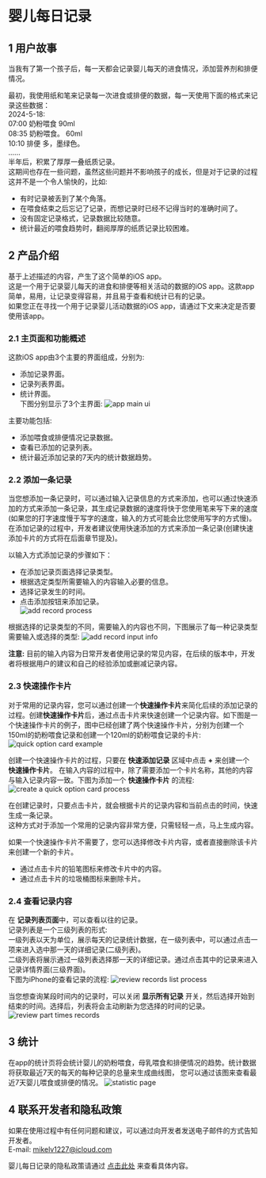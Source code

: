 #  婴儿每日记录

## 1 用户故事
当我有了第一个孩子后，每一天都会记录婴儿每天的进食情况，添加营养剂和排便情况。

最初，我使用纸和笔来记录每一次进食或排便的数据，每一天使用下面的格式来记录这些数据：    
2024-5-18:    
  07:00 奶粉喂食   90ml    
  08:35 奶粉喂食。  60ml    
  10:10 排便  多，墨绿色。  
  ......    
半年后，积累了厚厚一叠纸质记录。    
这期间也存在一些问题，虽然这些问题并不影响孩子的成长，但是对于记录的过程这并不是一个令人愉快的，比如:    
+ 有时记录被丢到了某个角落。
+ 在喂食结束之后忘记了记录，而想记录时已经不记得当时的准确时间了。
+ 没有固定记录格式，记录数据比较随意。
+ 统计最近的喂食趋势时，翻阅厚厚的纸质记录比较困难。     


## 2 产品介绍
基于上述描述的内容，产生了这个简单的iOS app。    
这是一个用于记录婴儿每天的进食和排便等相关活动的数据的iOS app。这款app简单，易用，让记录变得容易，并且易于查看和统计已有的记录。     
如果您正在寻找一个用于记录婴儿活动数据的iOS app，请通过下文来决定是否要使用该app。    

### 2.1 主页面和功能概述
这款iOS app由3个主要的界面组成，分别为:    
+ 添加记录界面。
+ 记录列表界面。
+ 统计界面。        
下图分别显示了3个主界面:
![app main ui](../../resource/cn/main-all-page.jpeg)

主要功能包括:    
+ 添加喂食或排便情况记录数据。
+ 查看已添加的记录列表。
+ 统计最近添加记录的7天内的统计数据趋势。  

### 2.2 添加一条记录
当您想添加一条记录时，可以通过输入记录信息的方式来添加，也可以通过快速添加的方式来添加一条记录，其生成记录数据的速度将快于您使用笔来写下来的速度(如果您的打字速度慢于写字的速度，输入的方式可能会比您使用写字的方式慢)。    
在添加记录的过程中，开发者建议使用快速添加的方式来添加一条记录(创建快速添加卡片的方式将在后面章节提及)。    

以输入方式添加记录的步骤如下：    
+ 在添加记录页面选择记录类型。
+ 根据选定类型所需要输入的内容输入必要的信息。
+ 选择记录发生的时间。
+ 点击添加按钮来添加记录。    
![add record process](../../resource/cn/main-add-record-input.jpeg)

根据选择的记录类型的不同，需要输入的内容也不同，下图展示了每一种记录类型需要输入或选择的类型:
![add record input info](../../resource/cn/main-add-input-record-info.jpeg)

**注意:** 目前的输入内容为日常开发者使用记录的常见内容，在后续的版本中，开发者将根据用户的建议和自己的经验添加或删减记录内容。    
### 2.3 快速操作卡片
对于常用的记录内容，您可以通过创建一个**快速操作卡片**来简化后续的添加记录的过程。创建**快速操作卡片**后，通过点击卡片来快速创建一个记录内容。如下图是一个快速操作卡片的例子，图中已经创建了两个快速操作卡片，分别为创建一个150ml的奶粉喂食记录和创建一个120ml的奶粉喂食记录的卡片:
![quick option card example](../../resource/cn/main-quick-option-card-example.jpeg)

创建一个快速操作卡片的过程，只要在 **快速添加记录** 区域中点击 **+** 来创建一个 **快速操作卡片**。 在输入内容的过程中，除了需要添加一个卡片名称，其他的内容与输入记录内容一致。下图为添加一个 **快速操作卡片** 的流程:
![create a quick option card process](../../resource/cn/main-add-quick-card-finished.jpeg)

在创建记录时，只要点击卡片，就会根据卡片的记录内容和当前点击的时间，快速生成一条记录。    
这种方式对于添加一个常用的记录内容非常方便，只需轻轻一点，马上生成内容。    

如果一个快速操作卡片不需要了，您可以选择修改卡片内容，或者直接删除该卡片来创建一个新的卡片。    
+ 通过点击卡片的铅笔图标来修改卡片中的内容。
+ 通过点击卡片的垃圾桶图标来删除卡片。

### 2.4 查看记录内容
在 **记录列表页面**中，可以查看以往的记录。    
记录列表是一个三级列表的形式:    
一级列表以天为单位，展示每天的记录统计数据，在一级列表中，可以通过点击一项来进入选中那一天的详细记录(二级列表)。    
二级列表将展示通过一级列表选择那一天的详细记录。通过点击其中的记录来进入记录详情界面(三级界面)。    
下图为iPhone的查看记录的流程:
![review records list process](../../resource/cn/review-records-list-process.jpeg)

当您想查询某段时间内的记录时，可以关闭 **显示所有记录** 开关，然后选择开始到结束的时间。选择后，列表将会主动刷新为您选择的时间的记录。
![review part times records](../../resource/cn/review-part-records.jpeg)

## 3 统计
在app的统计页将会统计婴儿的奶粉喂食，母乳喂食和排便情况的趋势。统计数据将获取最近7天的每天的每种记录的总量来生成曲线图， 您可以通过该图来查看最近7天婴儿喂食或排便的情况。
![statistic page](../../resource/cn/statistic-page.jpeg)

## 4 联系开发者和隐私政策
如果在使用过程中有任何问题和建议，可以通过向开发者发送电子邮件的方式告知开发者。    
E-mail: <mikelv1227@icloud.com>    

婴儿每日记录的隐私政策请通过 [点击此处](/privacy-protocol/c81e728d) 来查看具体内容。
